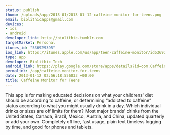 ```yaml
--- 
status: publish
thumb: /uploads/app/2013-01/2013-01-12-caffeine-monitor-for-teens.png
email: biolithicapps@gmail.com
devices: 
- ios
- android
developer_link: http://biolithic.tumblr.com
targetMarket: Personal
itunes_id: "536929395"
ios_link: https://itunes.apple.com/us/app/teen-caffeine-monitor/id536929395?ls=1%26mt=8
type: app
developer: Biolithic Tech
android_link: https://play.google.com/store/apps/details?id=com.CaffeineMonitorTeenAndroid
permalink: /app/caffeine-monitor-for-teens
date: 2013-01-12 02:56:18.556033 +00:00
title: Caffeine Monitor for Teens
---
```


This app is for making educated decisions on what your childrens' diet should be according to caffeine, or determining “addicted to caffeine” status according to what you might usually drink in a day. Which individual drinks or sizes are off limits for them?  Most major brands' drinks from the United States, Canada, Brazil, Mexico, Austria, and China, updated quarterly or add your own.  Completely offline, fast usage, plain text timeless logging by time, and good for phones and tablets.
